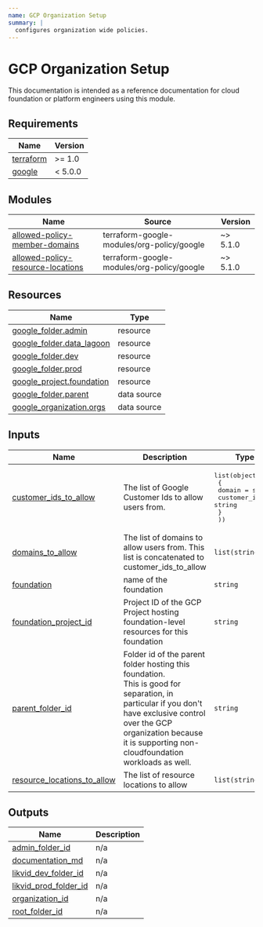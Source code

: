 ```yaml
---
name: GCP Organization Setup
summary: |
  configures organization wide policies.
---
```


# GCP Organization Setup

This documentation is intended as a reference documentation for cloud foundation or platform engineers using this module.

<!-- BEGIN_TF_DOCS -->
## Requirements

| Name | Version |
|------|---------|
| <a name="requirement_terraform"></a> [terraform](#requirement\_terraform) | >= 1.0 |
| <a name="requirement_google"></a> [google](#requirement\_google) | < 5.0.0 |

## Modules

| Name | Source | Version |
|------|--------|---------|
| <a name="module_allowed-policy-member-domains"></a> [allowed-policy-member-domains](#module\_allowed-policy-member-domains) | terraform-google-modules/org-policy/google | ~> 5.1.0 |
| <a name="module_allowed-policy-resource-locations"></a> [allowed-policy-resource-locations](#module\_allowed-policy-resource-locations) | terraform-google-modules/org-policy/google | ~> 5.1.0 |

## Resources

| Name | Type |
|------|------|
| [google_folder.admin](https://registry.terraform.io/providers/hashicorp/google/latest/docs/resources/folder) | resource |
| [google_folder.data_lagoon](https://registry.terraform.io/providers/hashicorp/google/latest/docs/resources/folder) | resource |
| [google_folder.dev](https://registry.terraform.io/providers/hashicorp/google/latest/docs/resources/folder) | resource |
| [google_folder.prod](https://registry.terraform.io/providers/hashicorp/google/latest/docs/resources/folder) | resource |
| [google_project.foundation](https://registry.terraform.io/providers/hashicorp/google/latest/docs/resources/project) | resource |
| [google_folder.parent](https://registry.terraform.io/providers/hashicorp/google/latest/docs/data-sources/folder) | data source |
| [google_organization.orgs](https://registry.terraform.io/providers/hashicorp/google/latest/docs/data-sources/organization) | data source |

## Inputs

| Name | Description | Type | Default | Required |
|------|-------------|------|---------|:--------:|
| <a name="input_customer_ids_to_allow"></a> [customer\_ids\_to\_allow](#input\_customer\_ids\_to\_allow) | The list of Google Customer Ids to allow users from. | <pre>list(object(<br/>    {<br/>      domain      = string<br/>      customer_id = string<br/>    }<br/>  ))</pre> | `[]` | no |
| <a name="input_domains_to_allow"></a> [domains\_to\_allow](#input\_domains\_to\_allow) | The list of domains to allow users from. This list is concatenated to customer\_ids\_to\_allow | `list(string)` | n/a | yes |
| <a name="input_foundation"></a> [foundation](#input\_foundation) | name of the foundation | `string` | n/a | yes |
| <a name="input_foundation_project_id"></a> [foundation\_project\_id](#input\_foundation\_project\_id) | Project ID of the GCP Project hosting foundation-level resources for this foundation | `string` | n/a | yes |
| <a name="input_parent_folder_id"></a> [parent\_folder\_id](#input\_parent\_folder\_id) | Folder id of the parent folder hosting this foundation.<br/>    This is good for separation, in particular if you don't have exclusive control over the GCP organization because<br/>    it is supporting non-cloudfoundation workloads as well. | `string` | n/a | yes |
| <a name="input_resource_locations_to_allow"></a> [resource\_locations\_to\_allow](#input\_resource\_locations\_to\_allow) | The list of resource locations to allow | `list(string)` | n/a | yes |

## Outputs

| Name | Description |
|------|-------------|
| <a name="output_admin_folder_id"></a> [admin\_folder\_id](#output\_admin\_folder\_id) | n/a |
| <a name="output_documentation_md"></a> [documentation\_md](#output\_documentation\_md) | n/a |
| <a name="output_likvid_dev_folder_id"></a> [likvid\_dev\_folder\_id](#output\_likvid\_dev\_folder\_id) | n/a |
| <a name="output_likvid_prod_folder_id"></a> [likvid\_prod\_folder\_id](#output\_likvid\_prod\_folder\_id) | n/a |
| <a name="output_organization_id"></a> [organization\_id](#output\_organization\_id) | n/a |
| <a name="output_root_folder_id"></a> [root\_folder\_id](#output\_root\_folder\_id) | n/a |
<!-- END_TF_DOCS -->